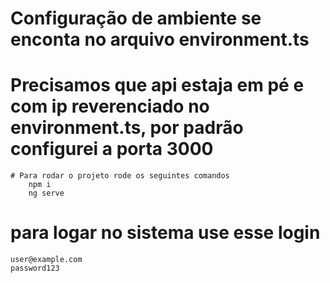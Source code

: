 # Configuração de ambiente se enconta no arquivo environment.ts
# Precisamos que api estaja em pé e com ip reverenciado no environment.ts, por padrão configurei a porta 3000
    # Para rodar o projeto rode os seguintes comandos
        npm i
        ng serve

# para logar no sistema use esse login
    user@example.com
    password123
